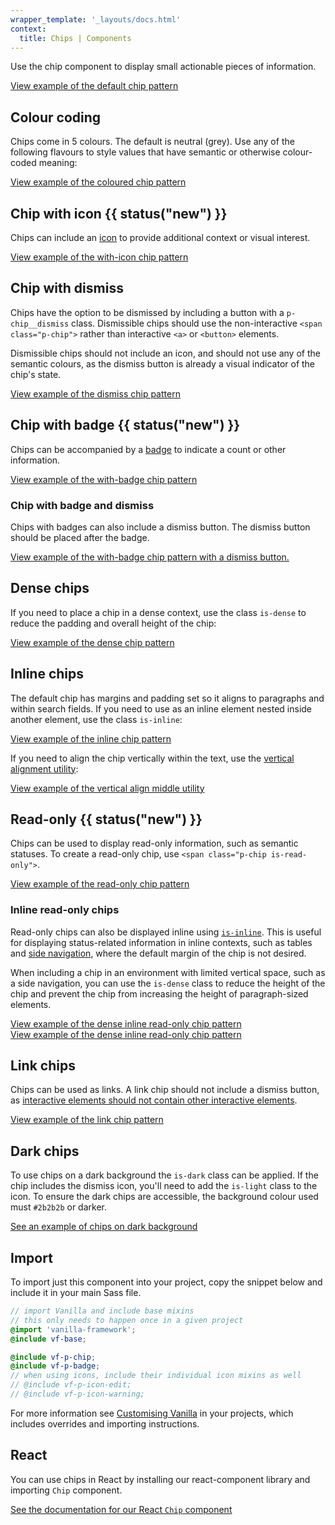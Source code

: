 ```yaml
---
wrapper_template: '_layouts/docs.html'
context:
  title: Chips | Components
---
```


Use the chip component to display small actionable pieces of information.

<div class="embedded-example"><a href="/docs/examples/patterns/chip/default" class="js-example">
View example of the default chip pattern
</a></div>

## Colour coding

Chips come in 5 colours. The default is neutral (grey). Use any of the following flavours to style values that have semantic or otherwise colour-coded meaning:

<div class="embedded-example"><a href="/docs/examples/patterns/chip/colors" class="js-example">
View example of the coloured chip pattern
</a></div>

## Chip with icon {{ status("new") }}

Chips can include an <a href="/docs/patterns/icon">icon</a> to provide additional context or visual interest.

<div class="embedded-example"><a href="/docs/examples/patterns/chip/with-icon" class="js-example">
View example of the with-icon chip pattern
</a></div>

## Chip with dismiss

Chips have the option to be dismissed by including a button with a `p-chip__dismiss` class.
Dismissible chips should use the non-interactive `<span class="p-chip">` rather than interactive `<a>` or `<button>` elements.

Dismissible chips should not include an icon, and should not use any of the semantic colours, as the dismiss button is already a visual indicator of the chip's state.

<div class="embedded-example"><a href="/docs/examples/patterns/chip/with-dismiss" class="js-example">
View example of the dismiss chip pattern
</a></div>

## Chip with badge {{ status("new") }}

Chips can be accompanied by a <a href="/docs/patterns/badge">badge</a> to indicate a count or other information.

<div class="embedded-example"><a href="/docs/examples/patterns/chip/with-badge" class="js-example">
View example of the with-badge chip pattern
</a></div>

### Chip with badge and dismiss

Chips with badges can also include a dismiss button. The dismiss button should be placed after the badge.

<div class="embedded-example"><a href="/docs/examples/patterns/chip/with-badge-with-dismiss" class="js-example">
View example of the with-badge chip pattern with a dismiss button.
</a></div>

## Dense chips

If you need to place a chip in a dense context, use the class `is-dense` to reduce the padding and overall height of the chip:

<div class="embedded-example"><a href="/docs/examples/patterns/chip/dense" class="js-example">
View example of the dense chip pattern
</a></div>

## Inline chips

The default chip has margins and padding set so it aligns to paragraphs and within search fields. If you need to use as an inline element nested inside another element, use the class `is-inline`:

<div class="embedded-example"><a href="/docs/examples/patterns/chip/inline" class="js-example">
View example of the inline chip pattern
</a></div>

If you need to align the chip vertically within the text, use the [vertical alignment utility](/docs/utilities/align#vertical-alignment):

<div class="embedded-example"><a href="/docs/examples/utilities/align/vertical-align" class="js-example">
View example of the vertical align middle utility
</a></div>

## Read-only {{ status("new") }}

Chips can be used to display read-only information, such as semantic statuses.
To create a read-only chip, use `<span class="p-chip is-read-only">`.

<div class="embedded-example"><a href="/docs/examples/patterns/chip/read-only" class="js-example">
View example of the read-only chip pattern
</a></div>

### Inline read-only chips

Read-only chips can also be displayed inline using [`is-inline`](#inline-chips). This is useful for displaying status-related information in inline contexts, such as tables and [side navigation](#/docs/patterns/navigation#side-navigation), where the default margin of the chip is not desired.

When including a chip in an environment with limited vertical space, such as a side navigation, you can use the `is-dense` class to reduce the height of the chip and prevent the chip from increasing the height of paragraph-sized elements.

<div class="embedded-example"><a href="/docs/examples/patterns/chip/read-only-inline-table" class="js-example">
View example of the dense inline read-only chip pattern
</a></div>

<div class="embedded-example"><a href="/docs/examples/patterns/chip/read-only-inline-sidenav" class="js-example">
View example of the dense inline read-only chip pattern
</a></div>

## Link chips

Chips can be used as links. A link chip should not include a dismiss button, as [interactive elements should not contain other interactive elements](https://www.w3.org/WAI/WCAG21/Understanding/name-role-value.html).

<div class="embedded-example"><a href="/docs/examples/patterns/chip/link" class="js-example">
View example of the link chip pattern
</a></div>

## Dark chips

To use chips on a dark background the `is-dark` class can be applied. If the chip includes the dismiss icon, you'll need to add the `is-light` class to the icon. To ensure the dark chips are accessible, the background colour used must `#2b2b2b` or darker.

[See an example of chips on dark background](/docs/examples/patterns/chip/default?theme=dark)

## Import

To import just this component into your project, copy the snippet below and include it in your main Sass file.

```scss
// import Vanilla and include base mixins
// this only needs to happen once in a given project
@import 'vanilla-framework';
@include vf-base;

@include vf-p-chip;
@include vf-p-badge;
// when using icons, include their individual icon mixins as well
// @include vf-p-icon-edit;
// @include vf-p-icon-warning;
```

For more information see [Customising Vanilla](/docs/customising-vanilla/) in your projects, which includes overrides and importing instructions.

## React

You can use chips in React by installing our react-component library and importing `Chip` component.

[See the documentation for our React `Chip` component](https://canonical.github.io/react-components/?path=/docs/components-chip--docs)
